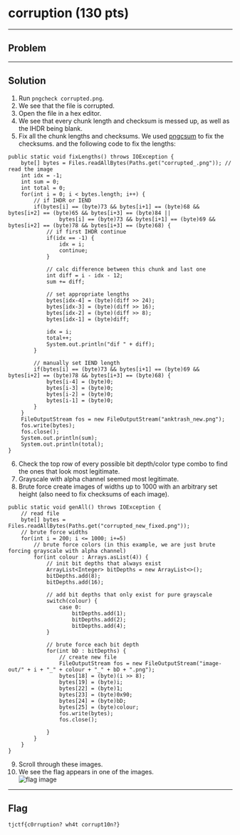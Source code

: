 # corruption (130 pts)

---

## Problem

---

## Solution
1) Run `pngcheck corrupted.png`.<br>
2) We see that the file is corrupted.<br>
3) Open the file in a hex editor.<br>
4) We see that every chunk length and checksum is messed up, as well as the IHDR being blank.<br>
5) Fix all the chunk lengths and checksums. We used [pngcsum](http://schaik.com/png/pngcsum.html) to fix the checksums. and the following code to fix the lengths:<br>
```
public static void fixLengths() throws IOException {
    byte[] bytes = Files.readAllBytes(Paths.get("corrupted_.png")); // read the image
    int idx = -1;
    int sum = 0;
    int total = 0;
    for(int i = 0; i < bytes.length; i++) {
        // if IHDR or IEND
        if(bytes[i] == (byte)73 && bytes[i+1] == (byte)68 && bytes[i+2] == (byte)65 && bytes[i+3] == (byte)84 ||
                bytes[i] == (byte)73 && bytes[i+1] == (byte)69 && bytes[i+2] == (byte)78 && bytes[i+3] == (byte)68) {
            // if first IHDR continue
            if(idx == -1) {
                idx = i;
                continue;
            }

            // calc difference between this chunk and last one
            int diff = i - idx - 12;
            sum += diff;

            // set appropriate lengths
            bytes[idx-4] = (byte)(diff >> 24);
            bytes[idx-3] = (byte)(diff >> 16);
            bytes[idx-2] = (byte)(diff >> 8);
            bytes[idx-1] = (byte)diff;

            idx = i;
            total++;
            System.out.println("dif " + diff);
        }

        // manually set IEND length
        if(bytes[i] == (byte)73 && bytes[i+1] == (byte)69 && bytes[i+2] == (byte)78 && bytes[i+3] == (byte)68) {
            bytes[i-4] = (byte)0;
            bytes[i-3] = (byte)0;
            bytes[i-2] = (byte)0;
            bytes[i-1] = (byte)0;
        }
    }
    FileOutputStream fos = new FileOutputStream("anktrash_new.png");
    fos.write(bytes);
    fos.close();
    System.out.println(sum);
    System.out.println(total);
}
```
6) Check the top row of every possible bit depth/color type combo to find the ones that look most legitimate.<br>
7) Grayscale with alpha channel seemed most legitimate.<br>
8) Brute force create images of widths up to 1000 with an arbitrary set height (also need to fix checksums of each image).<br>
```
public static void genAll() throws IOException {
    // read file
    byte[] bytes = Files.readAllBytes(Paths.get("corrupted_new_fixed.png"));
    // brute force widths
    for(int i = 200; i <= 1000; i+=5)
        // brute force colors (in this example, we are just brute forcing grayscale with alpha channel)
        for(int colour : Arrays.asList(4)) {
            // init bit depths that always exist
            ArrayList<Integer> bitDepths = new ArrayList<>();
            bitDepths.add(8);
            bitDepths.add(16);

            // add bit depths that only exist for pure grayscale
            switch(colour) {
                case 0:
                    bitDepths.add(1);
                    bitDepths.add(2);
                    bitDepths.add(4);
            }

            // brute force each bit depth
            for(int bD : bitDepths) {
                // create new file
                FileOutputStream fos = new FileOutputStream("image-out/" + i + "_" + colour + "_" + bD + ".png");
                bytes[18] = (byte)(i >> 8);
                bytes[19] = (byte)i;
                bytes[22] = (byte)1;
                bytes[23] = (byte)0x90;
                bytes[24] = (byte)bD;
                bytes[25] = (byte)colour;
                fos.write(bytes);
                fos.close();

            }
        }
    }
}

```
9) Scroll through these images.<br>
10) We see the flag appears in one of the images.<br>
![flag image][image]


[image]: http://filebin.ca/2izgk9c68hW4/fix-600_4_16.png

---

## Flag
`tjctf{c0rruption? wh4t corrupt10n?}`